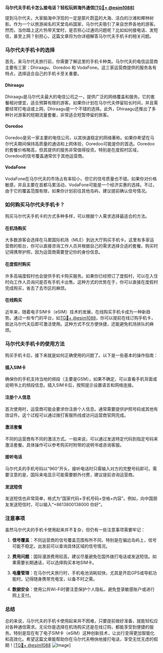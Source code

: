 **马尔代夫手机卡怎么接电话？轻松玩转海外通信[[TG💪+ @esim1088](https://t.me/s/esim1088)]**

提到马尔代夫，大家脑海中浮现的一定是那片蔚蓝的大海、洁白的沙滩和椰林树影。作为一个以旅游闻名的天堂岛屿国家，马尔代夫吸引了来自世界各地的游客。然而，当你踏上这片热带天堂时，是否担心过通讯问题呢？比如如何接电话、发短信，甚至上网？别担心，这篇文章将为你详细解答马尔代夫手机卡的相关问题。

### 马尔代夫手机卡的选择

首先，来马尔代夫旅行前，你需要了解这里的手机卡种类。马尔代夫的电信运营商主要有三家：Dhiraagu、Ooredoo 和 VodaFone。这三家运营商提供的服务各有特点，选择适合自己的手机卡至关重要。

#### Dhiraagu
Dhiraagu是马尔代夫最大的电信公司之一，提供广泛的网络覆盖和服务。它的套餐相对便宜，适合预算有限的游客。如果你计划在马尔代夫停留较长时间，并且需要经常打电话或上网，Dhiraagu是一个不错的选择。此外，Dhiraagu还推出了多种针对游客的短期流量套餐，非常适合短暂停留的旅客。

#### Ooredoo
Ooredoo是另一家主要的电信公司，以其快速稳定的网络著称。如果你希望在马尔代夫期间保持高质量的通话和上网体验，Ooredoo可能是你的首选。Ooredoo的套餐价格略高，但其提供的服务非常值得投资。特别是在度假村区域，Ooredoo的信号覆盖通常优于其他运营商。

#### VodaFone
VodaFone在马尔代夫的市场占有率较小，但它的信号质量也不错。如果你对价格敏感，并且主要在首都马累活动，VodaFone可能是一个经济实惠的选择。不过，由于它的覆盖范围有限，如果你计划前往其他岛屿，建议提前确认信号情况。

### 如何购买马尔代夫手机卡？

购买马尔代夫手机卡的方式多种多样，可以根据个人需求选择最适合的方法。

#### 在机场购买
大多数游客会选择在马累国际机场（MLE）到达大厅购买手机卡。这里有多家运营商的柜台，你可以直接咨询工作人员并根据自己的需求选择合适的套餐。购买时记得携带护照，因为运营商需要登记你的身份信息。

#### 在度假村购买
许多高端度假村也会提供手机卡购买服务。如果你已经预订了度假村，可以在入住时向工作人员询问是否有手机卡出售。这种方式的优势在于，你可以直接在度假村完成购买，省去了去市区的麻烦。

#### 在线购买
近年来，随着电子SIM卡（eSIM）技术的发展，在线购买手机卡成为一种新趋势。通过一些专门的平台，如[TG💪+ @esim1088](https://t.me/s/esim1088)，你可以提前在线订购手机卡，抵达马尔代夫后即可激活使用。这种方式不仅方便快捷，还能避免机场排队的麻烦。

### 马尔代夫手机卡的使用方法

购买手机卡后，接下来就是如何正确使用的问题了。以下是一些基本的操作指南：

#### 插入SIM卡
确保你的手机支持当地的频段（主要是GSM）。如果不确定，可以查看手机背面或说明书上的频段信息。插入SIM卡后，按照提示设置语言和网络连接。

#### 注册个人信息
首次使用时，运营商可能会要求你注册个人信息。通常需要提供护照号码或其他有效证件。这个过程可以通过拨打客服热线或访问运营商官网完成。

#### 激活套餐
不同的运营商有不同的激活方式。一般来说，可以通过发送特定代码到指定号码来激活套餐。具体操作可以参考购买时附带的说明书或咨询客服。

#### 接听电话
马尔代夫的手机号码以“960”开头，接听电话时只需输入对方的完整号码即可。需要注意的是，国际来电显示可能需要额外付费，建议提前咨询运营商。

#### 发送短信
发送短信也非常简单，格式为“国家代码+手机号码+空格+内容”。例如，向中国朋友发送短信时，可以输入“+8613800138000 你好”。

### 注意事项

虽然马尔代夫的手机卡使用起来并不复杂，但仍有一些注意事项需要牢记：

1. **信号覆盖**：不同运营商的信号覆盖范围有所不同，特别是在偏远岛屿上，信号可能不稳定。出发前可以查询具体区域的信号情况。
   
2. **费用问题**：国际漫游费用较高，建议尽量避免在国外拨打电话或发送短信。如果需要长期通话，可以选择购买本地SIM卡。

3. **电量管理**：在马尔代夫旅行时，手机电池消耗较快，尤其是开启GPS或导航功能时。记得随身携带充电宝，以备不时之需。

4. **数据安全**：使用公共Wi-Fi时要注意保护个人隐私，避免登录敏感账户或进行网上支付。

### 总结

总的来说，马尔代夫的手机卡使用起来并不困难，只要提前做好准备，就能轻松应对各种通信需求。无论你是选择在机场购买还是在线订购，都能享受到便捷的服务。特别是现在有了电子SIM卡（eSIM）这种创新技术，让出行变得更加智能化和高效化。希望这篇文章能帮助你在马尔代夫畅快地接打电话，享受无忧无虑的假期！[[TG💪+ @esim1088](https://t.me/s/esim1088) ![Image](https://i.postimg.cc/4NQfJmqS/Snipaste-2025-05-13-00-14-12.png)]